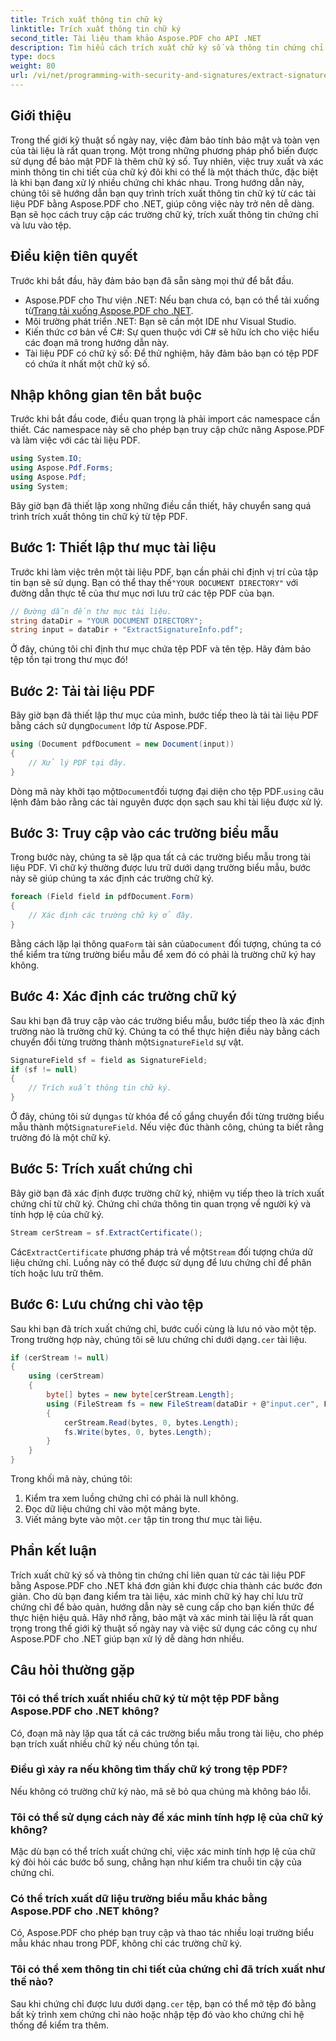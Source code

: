 ```yaml
---
title: Trích xuất thông tin chữ ký
linktitle: Trích xuất thông tin chữ ký
second_title: Tài liệu tham khảo Aspose.PDF cho API .NET
description: Tìm hiểu cách trích xuất chữ ký số và thông tin chứng chỉ từ tài liệu PDF bằng Aspose.PDF cho .NET. Hướng dẫn từng bước đầy đủ dành cho nhà phát triển C#.
type: docs
weight: 80
url: /vi/net/programming-with-security-and-signatures/extract-signature-info/
---
```

## Giới thiệu

Trong thế giới kỹ thuật số ngày nay, việc đảm bảo tính bảo mật và toàn vẹn của tài liệu là rất quan trọng. Một trong những phương pháp phổ biến được sử dụng để bảo mật PDF là thêm chữ ký số. Tuy nhiên, việc truy xuất và xác minh thông tin chi tiết của chữ ký đôi khi có thể là một thách thức, đặc biệt là khi bạn đang xử lý nhiều chứng chỉ khác nhau. Trong hướng dẫn này, chúng tôi sẽ hướng dẫn bạn quy trình trích xuất thông tin chữ ký từ các tài liệu PDF bằng Aspose.PDF cho .NET, giúp công việc này trở nên dễ dàng. Bạn sẽ học cách truy cập các trường chữ ký, trích xuất thông tin chứng chỉ và lưu vào tệp.

## Điều kiện tiên quyết

Trước khi bắt đầu, hãy đảm bảo bạn đã sẵn sàng mọi thứ để bắt đầu.

-  Aspose.PDF cho Thư viện .NET: Nếu bạn chưa có, bạn có thể tải xuống từ[Trang tải xuống Aspose.PDF cho .NET](https://releases.aspose.com/pdf/net/). 
- Môi trường phát triển .NET: Bạn sẽ cần một IDE như Visual Studio.
- Kiến thức cơ bản về C#: Sự quen thuộc với C# sẽ hữu ích cho việc hiểu các đoạn mã trong hướng dẫn này.
- Tài liệu PDF có chữ ký số: Để thử nghiệm, hãy đảm bảo bạn có tệp PDF có chứa ít nhất một chữ ký số.

## Nhập không gian tên bắt buộc

Trước khi bắt đầu code, điều quan trọng là phải import các namespace cần thiết. Các namespace này sẽ cho phép bạn truy cập chức năng Aspose.PDF và làm việc với các tài liệu PDF.

```csharp
using System.IO;
using Aspose.Pdf.Forms;
using Aspose.Pdf;
using System;
```

Bây giờ bạn đã thiết lập xong những điều cần thiết, hãy chuyển sang quá trình trích xuất thông tin chữ ký từ tệp PDF.

## Bước 1: Thiết lập thư mục tài liệu

 Trước khi làm việc trên một tài liệu PDF, bạn cần phải chỉ định vị trí của tập tin bạn sẽ sử dụng. Bạn có thể thay thế`"YOUR DOCUMENT DIRECTORY"` với đường dẫn thực tế của thư mục nơi lưu trữ các tệp PDF của bạn.

```csharp
// Đường dẫn đến thư mục tài liệu.
string dataDir = "YOUR DOCUMENT DIRECTORY";
string input = dataDir + "ExtractSignatureInfo.pdf";
```

Ở đây, chúng tôi chỉ định thư mục chứa tệp PDF và tên tệp. Hãy đảm bảo tệp tồn tại trong thư mục đó!

## Bước 2: Tải tài liệu PDF

 Bây giờ bạn đã thiết lập thư mục của mình, bước tiếp theo là tải tài liệu PDF bằng cách sử dụng`Document` lớp từ Aspose.PDF.

```csharp
using (Document pdfDocument = new Document(input))
{
    // Xử lý PDF tại đây.
}
```

 Dòng mã này khởi tạo một`Document`đối tượng đại diện cho tệp PDF.`using` câu lệnh đảm bảo rằng các tài nguyên được dọn sạch sau khi tài liệu được xử lý.

## Bước 3: Truy cập vào các trường biểu mẫu

Trong bước này, chúng ta sẽ lặp qua tất cả các trường biểu mẫu trong tài liệu PDF. Vì chữ ký thường được lưu trữ dưới dạng trường biểu mẫu, bước này sẽ giúp chúng ta xác định các trường chữ ký.

```csharp
foreach (Field field in pdfDocument.Form)
{
    // Xác định các trường chữ ký ở đây.
}
```

 Bằng cách lặp lại thông qua`Form` tài sản của`Document` đối tượng, chúng ta có thể kiểm tra từng trường biểu mẫu để xem đó có phải là trường chữ ký hay không.

## Bước 4: Xác định các trường chữ ký

 Sau khi bạn đã truy cập vào các trường biểu mẫu, bước tiếp theo là xác định trường nào là trường chữ ký. Chúng ta có thể thực hiện điều này bằng cách chuyển đổi từng trường thành một`SignatureField` sự vật.

```csharp
SignatureField sf = field as SignatureField;
if (sf != null)
{
    // Trích xuất thông tin chữ ký.
}
```

 Ở đây, chúng tôi sử dụng`as` từ khóa để cố gắng chuyển đổi từng trường biểu mẫu thành một`SignatureField`. Nếu việc đúc thành công, chúng ta biết rằng trường đó là một chữ ký.

## Bước 5: Trích xuất chứng chỉ

Bây giờ bạn đã xác định được trường chữ ký, nhiệm vụ tiếp theo là trích xuất chứng chỉ từ chữ ký. Chứng chỉ chứa thông tin quan trọng về người ký và tính hợp lệ của chữ ký.

```csharp
Stream cerStream = sf.ExtractCertificate();
```

 Các`ExtractCertificate` phương pháp trả về một`Stream` đối tượng chứa dữ liệu chứng chỉ. Luồng này có thể được sử dụng để lưu chứng chỉ để phân tích hoặc lưu trữ thêm.

## Bước 6: Lưu chứng chỉ vào tệp

 Sau khi bạn đã trích xuất chứng chỉ, bước cuối cùng là lưu nó vào một tệp. Trong trường hợp này, chúng tôi sẽ lưu chứng chỉ dưới dạng`.cer` tài liệu.

```csharp
if (cerStream != null)
{
    using (cerStream)
    {
        byte[] bytes = new byte[cerStream.Length];
        using (FileStream fs = new FileStream(dataDir + @"input.cer", FileMode.CreateNew))
        {
            cerStream.Read(bytes, 0, bytes.Length);
            fs.Write(bytes, 0, bytes.Length);
        }
    }
}
```

Trong khối mã này, chúng tôi:

1. Kiểm tra xem luồng chứng chỉ có phải là null không.
2. Đọc dữ liệu chứng chỉ vào một mảng byte.
3.  Viết mảng byte vào một`.cer` tập tin trong thư mục tài liệu.

## Phần kết luận

Trích xuất chữ ký số và thông tin chứng chỉ liên quan từ các tài liệu PDF bằng Aspose.PDF cho .NET khá đơn giản khi được chia thành các bước đơn giản. Cho dù bạn đang kiểm tra tài liệu, xác minh chữ ký hay chỉ lưu trữ chứng chỉ để bảo quản, hướng dẫn này sẽ cung cấp cho bạn kiến thức để thực hiện hiệu quả. Hãy nhớ rằng, bảo mật và xác minh tài liệu là rất quan trọng trong thế giới kỹ thuật số ngày nay và việc sử dụng các công cụ như Aspose.PDF cho .NET giúp bạn xử lý dễ dàng hơn nhiều.

## Câu hỏi thường gặp

### Tôi có thể trích xuất nhiều chữ ký từ một tệp PDF bằng Aspose.PDF cho .NET không?
Có, đoạn mã này lặp qua tất cả các trường biểu mẫu trong tài liệu, cho phép bạn trích xuất nhiều chữ ký nếu chúng tồn tại.

### Điều gì xảy ra nếu không tìm thấy chữ ký trong tệp PDF?
Nếu không có trường chữ ký nào, mã sẽ bỏ qua chúng mà không báo lỗi.

### Tôi có thể sử dụng cách này để xác minh tính hợp lệ của chữ ký không?
Mặc dù bạn có thể trích xuất chứng chỉ, việc xác minh tính hợp lệ của chữ ký đòi hỏi các bước bổ sung, chẳng hạn như kiểm tra chuỗi tin cậy của chứng chỉ.

### Có thể trích xuất dữ liệu trường biểu mẫu khác bằng Aspose.PDF cho .NET không?
Có, Aspose.PDF cho phép bạn truy cập và thao tác nhiều loại trường biểu mẫu khác nhau trong PDF, không chỉ các trường chữ ký.

### Tôi có thể xem thông tin chi tiết của chứng chỉ đã trích xuất như thế nào?
 Sau khi chứng chỉ được lưu dưới dạng`.cer` tệp, bạn có thể mở tệp đó bằng bất kỳ trình xem chứng chỉ nào hoặc nhập tệp đó vào kho chứng chỉ hệ thống để kiểm tra thêm.